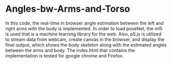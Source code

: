 # Angles-bw-Arms-and-Torso

In this code, the real-time in browser angle estimation between the left and right arms with the body is implemented. In order to load poseNet, the ml5 is used that is a machine learning library for the web. Also, p5.js is utilized to stream data from webcam, create canvas in the browser, and display the final output, which shows the body skeleton along with the estimated angles between the arms and body. The index.html that contains the implementation is tested for google chrome and Firefox.  
